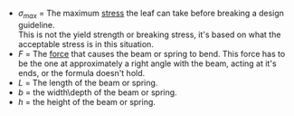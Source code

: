 - $\sigma_{max}$ = The maximum [stress](stress) the leaf can take before breaking a design guideline. <br> This is not the yield strength or breaking stress, it's based on what the acceptable stress is in this situation.
- $F$ = The [force](force) that causes the beam or spring to bend. This force has to be the one at approximately a right angle with the beam, acting at it's ends, or the formula doesn't hold.
- $L$ = The length of the beam or spring.
- $b$ = the width\depth of the beam or spring.
- $h$ = the height of the beam or spring.